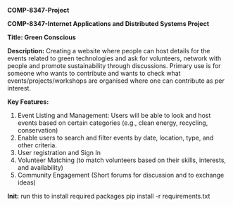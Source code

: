 **COMP-8347-Project**

**COMP-8347-Internet Applications and Distributed Systems Project**

**Title: Green Conscious**


**Description:**
Creating a website where people can host details for the events related to green technologies and ask for volunteers, network with people and promote sustainability through discussions.
Primary use is for someone who wants to contribute and wants to check what events/projects/workshops are organised where one can contribute as per interest.


**Key Features:**
1. Event Listing and Management: Users will be able to look and host events based on certain categories (e.g., clean energy, recycling, conservation)
2. Enable users to search and filter events by date, location, type, and other criteria.
3. User registration and Sign In
4. Volunteer Matching (to match volunteers based on their skills, interests, and availability)
5. Community Engagement (Short forums for discussion and to exchange ideas)

**Init:**
run this to install required packages
pip install -r requirements.txt
